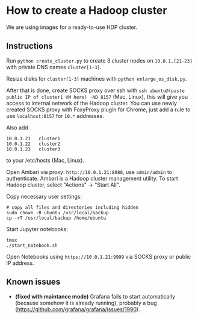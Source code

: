 # How to create a Hadoop cluster

We are using images for a ready-to-use HDP cluster.

## Instructions
Run `python create_cluster.py` to create 3 cluster nodes on `10.0.1.[21-23]` 
with private DNS names `cluster[1-3]`.

Resize disks for `cluster[1-3]` machines with `python enlarge_os_disk.py`.

After that is done, create SOCKS proxy over ssh with 
`ssh ubuntu@(paste public IP of cluster1 VM here) -ND 8157` (Mac, Linux),
this will give you access to internal network of the Hadoop cluster.
You can use newly created SOCKS proxy with FoxyProxy plugin for Chrome, 
just add a rule to use `localhost:8157` for `10.*` addresses.

Also add
```
10.0.1.21	cluster1
10.0.1.22	cluster2
10.0.1.23	cluster3
```
to your /etc/hosts (Mac, Linux).

Open Ambari via proxy: `http://10.0.1.21:8080`, 
use `admin/admin` to authenticate.
Ambari is a Hadoop cluster management utility.
To start Hadoop cluster, select "Actions" -> "Start All".

Copy necessary user settings:
```
# copy all files and directories including hidden
sudo chown -R ubuntu /usr/local/backup
cp -rT /usr/local/backup /home/ubuntu
```

Start Jupyter notebooks:
```
tmux
./start_notebook.sh
```

Open Notebooks using `https://10.0.1.21:9999` via SOCKS proxy or public IP address.

## Known issues
* **(fixed with maintance mode)** Grafana fails to start automatically (because somehow it is already running),
probably a bug (https://github.com/grafana/grafana/issues/1990).